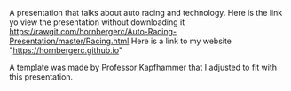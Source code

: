 A presentation that talks about auto racing and technology.
Here is the link yo view the presentation without downloading it https://rawgit.com/hornbergerc/Auto-Racing-Presentation/master/Racing.html
Here is a link to my website "https://hornbergerc.github.io"

A template was made by Professor Kapfhammer that I adjusted to fit with this presentation.
